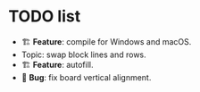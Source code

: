 # TODO list

- 🏗️ **Feature**: compile for Windows and macOS.
- Topic: swap block lines and rows.
- 🏗️ **Feature**: autofill.
- 🐞 **Bug**: fix board vertical alignment.

